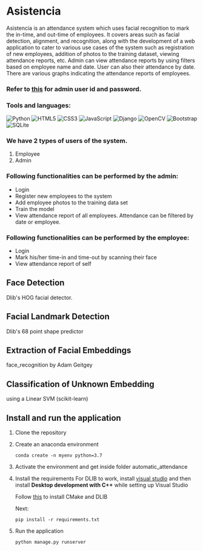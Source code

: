 # Asistencia

Asistencia is an attendance system which uses facial recognition to mark the in-time, and out-time of employees. It covers areas such as facial detection, alignment, and recognition, along with the development of a web application to cater to various use cases of the system such as registration of new employees, addition of photos to the training dataset, viewing attendance reports, etc. Admin can view attendance reports by using filters based on employee name and date. User can also their attendance by date.
There are various graphs indicating the attendance reports of employees.

### Refer to [this] for admin user id and password. 
[this]: https://github.com/piyanshiag/Asistencia/blob/master/automatic_attendance/passwords.txt

### Tools and languages:
![Python](https://img.shields.io/badge/python-3670A0?style=for-the-badge&logo=python&logoColor=ffdd54) ![HTML5](https://img.shields.io/badge/html5-%23E34F26.svg?style=for-the-badge&logo=html5&logoColor=white) ![CSS3](https://img.shields.io/badge/css3-%231572B6.svg?style=for-the-badge&logo=css3&logoColor=white) ![JavaScript](https://img.shields.io/badge/javascript-%23323330.svg?style=for-the-badge&logo=javascript&logoColor=%23F7DF1E) ![Django](https://img.shields.io/badge/django-%23092E20.svg?style=for-the-badge&logo=django&logoColor=white) ![OpenCV](https://img.shields.io/badge/opencv-%23white.svg?style=for-the-badge&logo=opencv&logoColor=white) ![Bootstrap](https://img.shields.io/badge/bootstrap-%23563D7C.svg?style=for-the-badge&logo=bootstrap&logoColor=white) ![SQLite](https://img.shields.io/badge/sqlite-%2307405e.svg?style=for-the-badge&logo=sqlite&logoColor=white) 


### We have 2 types of users of the system.
1. Employee
2. Admin

### Following functionalities can be performed by the admin: 
*  Login 
*  Register new employees to the system
*  Add employee photos to the training data set
*  Train the model
*  View attendance report of all employees. Attendance can be filtered by date or employee.

### Following functionalities can be performed by the employee: 
* Login
* Mark his/her time-in and time-out by scanning their face 
* View attendance report of self

## Face Detection
Dlib's HOG facial detector.

## Facial Landmark Detection
Dlib's 68 point shape predictor

## Extraction of Facial Embeddings
face_recognition by Adam Geitgey

## Classification of Unknown Embedding
using a Linear SVM (scikit-learn)

## Install and run the application 
1. Clone the repository 
2. Create an anaconda environment
   ```
   conda create -n myenv python=3.7 
   ```
3. Activate the environment and get inside folder automatic_attendance
4. Install the requirements
   For DLIB to work, install [visual studio] and then install **Desktop development with C++** while setting up Visual Studio
   
   [visual studio]: https://visualstudio.microsoft.com/
   
   Follow [this] to install CMake and DLIB
   
   [this]: https://medium.com/analytics-vidhya/how-to-install-dlib-library-for-python-in-windows-10-57348ba1117f
   
   Next:
   ```
   pip install -r requirements.txt
   ```
5. Run the application 
   ```
   python manage.py runserver
   ```
